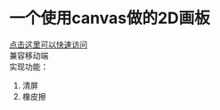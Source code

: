 # 一个使用canvas做的2D画板
[点击这里可以快速访问](https://hecoco.github.io/demo-JavaScript/demo02.html)  
兼容移动端  
实现功能：
1. 清屏
2. 橡皮擦
